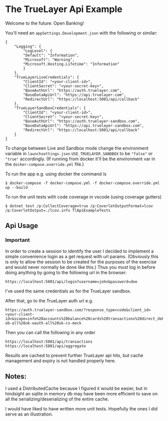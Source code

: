 # The TrueLayer Api Example

Welcome to the future: Open Banking!

You'll need an `appSettings.Development.json` with the following or similar:

    {
        "Logging": {
            "LogLevel": {
            "Default": "Information",
            "Microsoft": "Warning",
            "Microsoft.Hosting.Lifetime": "Information"
            }
        },
        "TrueLayerLiveCredentials": {
            "ClientId": "<your-client-id>",
            "ClientSecret": "<your-secret-key>",
            "BaseAuthUrl": "https://auth.truelayer.com",
            "BaseDataApiUrl": "https://api.truelayer.com",
            "RedirectUrl": "https://localhost:5001/api/callback"
        },
        "TrueLayerSandboxCredentials": {
            "ClientId": "<your-client-id>",
            "ClientSecret": "<your-secret-key>",
            "BaseAuthUrl": "https://auth.truelayer-sandbox.com",
            "BaseDataApiUrl": "https://api.truelayer-sandbox.com",
            "RedirectUrl": "https://localhost:5001/api/callback"
        }
    }

To change between Live and Sandbox mode change the environment variable in `launchsettings.json` `USE_TRUELAYER_SANDBOX` to be `"false"` or `"true"` accordingly. (If running from docker it'll be the environment var in the `docker-compose.override.yml` file.)

To run the app e.g. using docker the command is

    $ docker-compose -f docker-compose.yml -f docker-compose.override.yml up --build

To run the unit tests with code coverage in vscode (using coverage gutters)

    $ dotnet test /p:CollectCoverage=true /p:CoverletOutputFormat=lcov /p:CoverletOutput=./lcov.info TlApiExampleTests

## Api Usage

### Important

In order to create a session to identify the user I decided to implement a simple convenience login as a get request with url params. (Obviously this is only to allow the session to be created for the purposes of the exercise and would never normally be done like this.) Thus you _must_ log in before doing anything by going to the following url in the browser:

    https://localhost:5001/api/login?username=john&password=doe

I've used the same credentials as for the TrueLayer sandbox.

After that, go to the TrueLayer auth url e.g.

    https://auth.truelayer-sandbox.com/?response_type=code&client_id=<your-client-id>&scope=info%20accounts%20balance%20cards%20transactions%20direct_debits%20standing_orders%20offline_access&redirect_uri=https://localhost:5001/api/callback&providers=uk-ob-all%20uk-oauth-all%20uk-cs-mock

Then you can call the following in any order

    https://localhost:5001/api/transactions
    https://localhost:5001/api/aggregate

Results are cached to prevent further TrueLayer api hits, but cache management and expiry is not handled properly here.

## Notes:

I used a DistributedCache because I figured it would be easier, but in hindsight an sqlite in memory db may have been more efficient to save on all the serializing/deserializing of the entire cache.

I would have liked to have written more unit tests. Hopefully the ones I did serve as an illustration.

